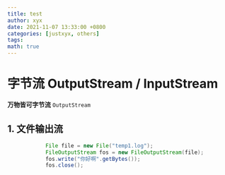 ```yaml
---
title: test
author: xyx
date: 2021-11-07 13:33:00 +0800
categories: [justxyx, others]
tags:
math: true
---
```




# 字节流 OutputStream / InputStream

**万物皆可字节流** `OutputStream`

## 1. 文件输出流

```java
            File file = new File("temp1.log");
            FileOutputStream fos = new FileOutputStream(file);
            fos.write("你好啊".getBytes());
            fos.close();
```
